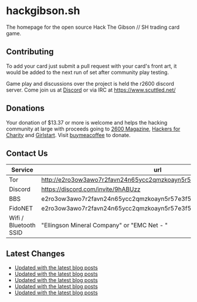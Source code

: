 # hackgibson.sh
The homepage for the open source Hack The Gibson // SH trading card game.


## Contributing

To add your card just submit a pull request with your card's front art, it would be added to the next run of set after community play testing.

Game play and discussions over the project is held the r2600 discord server. Come join us at [Discord](https://discord.com/invite/9hABUzz) or via IRC at https://www.scuttled.net/


## Donations

Your donation of $13.37 or more is welcome and helps the hacking community at large with proceeds going to [2600 Magazine](https://2600.com/), [Hackers for Charity](https://hackersforcharity.org) and [Girlstart](https://girlstart.org).  Visit [buymeacoffee](https://www.buymeacoffee.com/hackgibson.sh) to donate.


## Contact Us

Service | url
-|-
Tor | http://e2ro3ow3awo7r2favn24n65ycc2qmzkoayn5r57e3f56nvjwdcgg32ad.onion
Discord | https://discord.com/invite/9hABUzz
BBS | e2ro3ow3awo7r2favn24n65ycc2qmzkoayn5r57e3f56nvjwdcgg32ad.onion:23
FidoNET | e2ro3ow3awo7r2favn24n65ycc2qmzkoayn5r57e3f56nvjwdcgg32ad.onion:24554
Wifi / Bluetooth SSID | "Ellingson Mineral Company" or "EMC Net - <fidonet address>"

## Latest Changes
<!-- BLOG-POST-LIST:START -->
- [Updated with the latest blog posts](https://github.com/DFW2600/hackgibson.sh/commit/47bfc06a7a4d4c05afa3e1b571507b32980301b9)
- [Updated with the latest blog posts](https://github.com/DFW2600/hackgibson.sh/commit/14b1e44e239db6d1c9121a4b4aaa294a80ca06c8)
- [Updated with the latest blog posts](https://github.com/DFW2600/hackgibson.sh/commit/cb7df53ef981b173eb46093772048172632cf040)
- [Updated with the latest blog posts](https://github.com/DFW2600/hackgibson.sh/commit/b81f5459e1eb96949aab17f194e74ad17d6bc3c8)
- [Updated with the latest blog posts](https://github.com/DFW2600/hackgibson.sh/commit/902d89856af7081c5dcfcede62e61acaf489a1fd)
<!-- BLOG-POST-LIST:END -->
